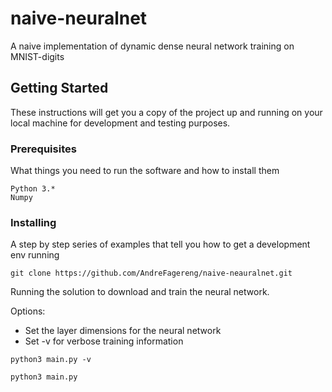 # naive-neuralnet
A naive implementation of dynamic dense neural network training on MNIST-digits

## Getting Started

These instructions will get you a copy of the project up and running on your local machine for development and testing purposes. 

### Prerequisites

What things you need to run the software and how to install them

```
Python 3.*
Numpy
```

### Installing

A step by step series of examples that tell you how to get a development env running

```
git clone https://github.com/AndreFagereng/naive-neauralnet.git
```

Running the solution to download and train the neural network.

Options: 
- Set the layer dimensions for the neural network
- Set -v for verbose training information

```
python3 main.py -v 

python3 main.py 
```



